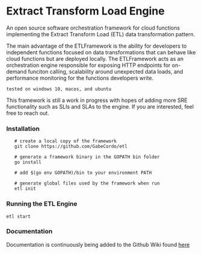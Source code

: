# Extract Transform Load Engine
An open source software orchestration framework for cloud functions implementing
the Extract Transform Load (ETL) data transformation pattern.

The main advantage of the ETLFramework is the ability for developers to independent functions focused on
data transformations that can behave like cloud functions but are deployed locally. The ETLFramework acts as
an orchestration engine responsible for exposing HTTP endpoints for on-demand funciton calling, scalability
around unexpected data loads, and performance monitoring for the functions developers write.


```tested on windows 10, macos, and ubuntu```

This framework is still a work in progress with hopes of adding more SRE functionality such as SLIs and SLAs
to the engine. If you are interested, feel free to reach out.

### Installation

```shell
   # create a local copy of the framework
   git clone https://github.com/GabeCordo/etl
   
   # generate a framework binary in the GOPATH bin folder
   go install
   
   # add $(go env GOPATH)/bin to your environment PATH
   
   # generate global files used by the framework when run
   etl init
```

### Running the ETL Engine

```shell
etl start
```

### Documentation

Documentation is continuously being added to the Github Wiki found [here](https://github.com/GabeCordo/etl/wiki)
